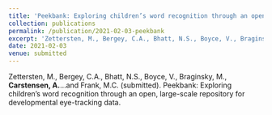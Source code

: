 ```yaml
---
title: 'Peekbank: Exploring children’s word recognition through an open, large-scale repository for developmental eye-tracking data'
collection: publications
permalink: /publication/2021-02-03-peekbank
excerpt: 'Zettersten, M., Bergey, C.A., Bhatt, N.S., Boyce, V., Braginsky, M., **Carstensen, A.**...and Frank, M.C. (submitted). Peekbank: Exploring children’s word recognition through an open, large-scale repository for developmental eye-tracking data.'
date: 2021-02-03
venue: submitted
---
```

Zettersten, M., Bergey, C.A., Bhatt, N.S., Boyce, V., Braginsky, M., **Carstensen, A.**...and Frank, M.C. (submitted). Peekbank: Exploring children’s word recognition through an open, large-scale repository for developmental eye-tracking data.